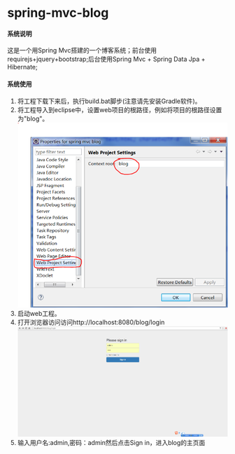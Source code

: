 # spring-mvc-blog #
#### 系统说明 ####
这是一个用Spring Mvc搭建的一个博客系统；前台使用requirejs+jquery+bootstrap;后台使用Spring Mvc + Spring Data Jpa + Hibernate;
#### 系统使用 ####
1. 将工程下载下来后，执行build.bat脚步(注意请先安装Gradle软件)。
2. 将工程导入到eclipse中，设置web项目的根路径，例如将项目的根路径设置为"blog"。
![设置web项目的根路径](./images/1.png)
3. 启动web工程。
4. 打开浏览器访问访问http://localhost:8080/blog/login
![登录界面](./images/2.png)
5. 输入用户名:admin,密码：admin然后点击Sign in，进入blog的主页面


